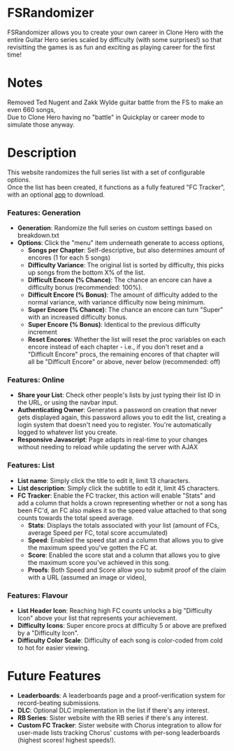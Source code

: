 # FSRandomizer
FSRandomizer allows you to create your own career in Clone Hero with the entire Guitar Hero series scaled by difficulty (with some surprises!) so that revisitting the games is as fun and exciting as playing career for the first time!

# Notes
Removed Ted Nugent and Zakk Wylde guitar battle from the FS to make an even 660 songs,\
Due to Clone Hero having no "battle" in Quickplay or career mode to simulate those anyway.

# Description
This website randomizes the full series list with a set of configurable options.\
Once the list has been created, it functions as a fully featured "FC Tracker", with an optional [app](https://github.com/rafaelgpires/FSRandomizer-App) to download.

### Features: Generation
  - **Generation**: Randomize the full series on custom settings based on breakdown.txt
  - **Options**: Click the "menu" item underneath generate to access options,
      - **Songs per Chapter**: Self-descriptive, but also determines amount of encores (1 for each 5 songs)
      - **Difficulty Variance**: The original list is sorted by difficulty, this picks up songs from the bottom X% of the list.
      - **Difficult Encore (% Chance)**: The chance an encore can have a difficulty bonus (recommended: 100%).
      - **Difficult Encore (% Bonus)**: The amount of difficulty added to the normal variance, with variance difficulty now being minimum.
      - **Super Encore (% Chance)**: The chance an encore can turn "Super" with an increased difficulty bonus.
      - **Super Encore (% Bonus)**: Identical to the previous difficulty increment
      - **Reset Encores**: Whether the list will reset the proc variables on each encore instead of each chapter - i.e., if you don't reset and a "Difficult Encore" procs, the remaining encores of that chapter will all be "Difficult Encore" or above, never below (recommended: off)
      
### Features: Online
  - **Share your List**: Check other people's lists by just typing their list ID in the URL, or using the navbar input.
  - **Authenticating Owner**: Generates a password on creation that never gets displayed again, this password allows you to edit the list, creating a login system that doesn't need you to register. You're automatically logged to whatever list you create.
  - **Responsive Javascript**: Page adapts in real-time to your changes without needing to reload while updating the server with AJAX

### Features: List
  - **List name**: Simply click the title to edit it, limit 13 characters.
  - **List description**: Simply click the subtitle to edit it, limit 45 characters.
  - **FC Tracker**: Enable the FC tracker, this action will enable "Stats" and add a column that holds a crown representing whether or not a song has been FC'd, an FC also makes it so the speed value attached to that song counts towards the total speed average.
      - **Stats**: Displays the totals associated with your list (amount of FCs, average Speed per FC, total score accumulated)
      - **Speed**: Enabled the speed stat and a column that allows you to give the maximum speed you've gotten the FC at.
      - **Score**: Enabled the score stat and a column that allows you to give the maximum score you've achieved in this song.
      - **Proofs**: Both Speed and Score allow you to submit proof of the claim with a URL (assumed an image or video), 

### Features: Flavour
  - **List Header Icon**: Reaching high FC counts unlocks a big "Difficulty Icon" above your list that represents your achievement.
  - **Difficulty Icons**: Super encore procs at difficulty 5 or above are prefixed by a "Difficulty Icon".
  - **Difficulty Color Scale**: Difficulty of each song is color-coded from cold to hot for easier viewing.

# Future Features
  - **Leaderboards**: A leaderboards page and a proof-verification system for record-beating submissions.
  - **DLC**: Optional DLC implementation in the list if there's any interest.
  - **RB Series**: Sister website with the RB series if there's any interest.
  - **Custom FC Tracker**: Sister website with Chorus integration to allow for user-made lists tracking Chorus' customs with per-song leaderboards (highest scores! highest speeds!).
